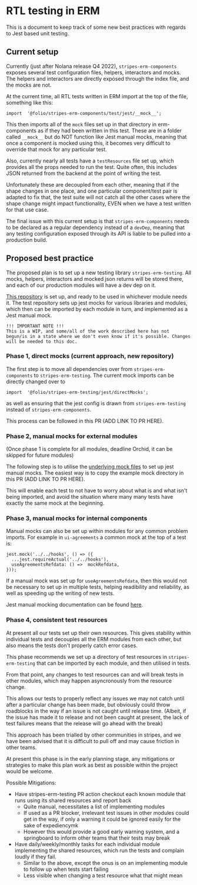 # RTL testing in ERM
This is a document to keep track of some new best practices with regards to Jest based unit testing.

## Current setup
Currently (just after Nolana release Q4 2022), `stripes-erm-components` exposes several test configuration files, helpers, interactors and mocks. The helpers and interactors are directly exposed through the index file, and the mocks are not.

At the current time, all RTL tests written in ERM import at the top of the file, something like this:
```
import  '@folio/stripes-erm-components/test/jest/__mock__';
```
This then imports all of the `mock` files set up in that directory in erm-components as if they had been written in this test. These are in a folder called `__mock__` but do NOT function like Jest manual mocks, meaning that once a component is mocked using this, it becomes very difficult to override that mock for any particular test.

Also, currently nearly all tests have a `testResources` file set up, which provides all the props needed to run the test. Quite often, this includes JSON returned from the backend at the point of writing the test.

Unfortunately these are decoupled from each other, meaning that if the shape changes in one place, and one particular component/test pair is adapted to fix that, the test suite will not catch all the other cases where the shape change might impact functionality, EVEN when we have a test written for that use case.

The final issue with this current setup is that `stripes-erm-components` needs to be declared as a regular dependency instead of a `devDep`, meaning that any testing configuration exposed through its API is liable to be pulled into a production build.

## Proposed best practice
The proposed plan is to set up a new testing library `stripes-erm-testing`. All mocks, helpers, interactors and mocked json returns will be stored there, and each of our production modules will have a dev dep on it.

[This repository](https://github.com/folio-org/stripes-erm-testing) is set up, and ready to be used in whichever module needs it. The test repository sets up jest mocks for various libraries and modules, which then can be imported by each module in turn, and implemented as a Jest manual mock.

    !!! IMPORTANT NOTE !!!
    This is a WIP, and some/all of the work described here has not begun/is in a state where we don't even know if it's possible. Changes will be needed to this doc.

### Phase 1, direct mocks (current approach, new repository)

The first step is to move all dependencies over from `stripes-erm-components` to `stripes-erm-testing`. The current mock imports can be directly changed over to 
```
import  '@folio/stripes-erm-testing/jest/directMocks';
```
as well as ensuring that the jest config is drawn from `stripes-erm-testing` instead of  `stripes-erm-components`.

This process can be followed in this PR (ADD LINK TO PR HERE).

### Phase 2, manual mocks for external modules
(Once phase 1 is complete for all modules, deadline Orchid, it can be skipped for future modules)

The following step is to utilise the [underlying mock files](https://github.com/folio-org/stripes-erm-testing/tree/master/jest/mocks) to set up jest manual mocks. The easiest way is to copy the example mock directory in this PR (ADD LINK TO PR HERE).

This will enable each test to not have to worry about what is and what isn't being imported, and avoid the situation where many many tests have exactly the same mock at the beginning.


### Phase 3, manual mocks for internal components

Manual mocks can also be set up within modules for any common problem imports. For example in `ui-agreements` a common mock at the top of a test is:

```
jest.mock('../../hooks', () => ({
  ...jest.requireActual('../../hooks'),
  useAgreementsRefdata: () =>  mockRefdata,
}));
```
If a manual mock was set up for `useAgreementsRefdata`, then this would not be necessary to set up in multiple tests, helping readibility and reliability, as well as speeding up the writing of new tests.

Jest manual mocking documentation can be found [here](https://jestjs.io/docs/manual-mocks).

### Phase 4, consistent test resources
At present all our tests set up their own resources. This gives stability within individual tests and decouples all the ERM modules from each other, but also means the tests don't properly catch error cases.

This phase recommends we set up a directory of test resources in `stripes-erm-testing` that can be imported by each module, and then utilised in tests.

From that point, any changes to test resources can and will break tests in other modules, which may happen asyncronously from the resource change.

This allows our tests to properly reflect any issues we may not catch until after a particular change has been made, but obviously could throw roadblocks in the way if an issue is not caught until release time. (Albeit, if the issue has made it to release and not been caught at present, the lack of test failures means that the release will go ahead with the break)

This approach has been trialled by other communities in stripes, and we have been advised that it is difficult to pull off and may cause friction in other teams.

At present this phase is in the early planning stage, any mitigations or strategies to make this plan work as best as possible within the project would be welcome.

Possible Mitigations:
- Have stripes-erm-testing PR action checkout each known module that runs using its shared resources and report back
	- Quite manual, necessitates a list of implementing modules
	- If used as a PR blocker, irrelevant test issues in other modules could get in the way, if only a warning it could be ignored easily for the sake of expediencymk
	- However this would provide a good early warning system, and a springboard to inform other teams that their tests may break
- Have daily/weekly/monthly tasks for each individual module implementing the shared resources, which run the tests and complain loudly if they fail.
	- Similar to the above, except the onus is on an implementing module to follow up when tests start failing
	- Less visible when changing a test resource what that might mean
